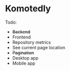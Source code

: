 # Komotedly


Todo:
<ul>
<li><strike>Backend</strike>

<li>Frontend
<li>Repository metrics
<li>See current page location
<li><strike>Pagination</strike>

<li>Desktop app

<li>Mobile app
</ul>